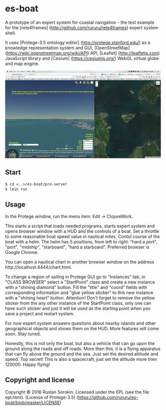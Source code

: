 # es-boat

A prototype of an expert system for coastal navigation - the test example for the [rete4frames] (http://github.com/rururu/rete4frames) expert system shell.

It uses [Protege-3.5 ontology editor] (http://protege.stanford.edu/) as a knowledge representation system and GUI, [OpenStreetMap] (https://wiki.openstreetmap.org/wiki/API) API, [Leaflet] (http://leafletjs.com) JavaScript library and [Cesium] (https://cesiumjs.org/) WebGL virtual globe and map engine.

![screenshot](screenshot.jpg)

## Start

```
$ cd <..>/es-boat/pro-server
$ lein run
```
## Usage

In the Protege window, run the menu item: Edit -> ClojureWork.

This starts a script that loads needed programs, starts expert system and opens browser window with a HUD and the controls of a boat. Set a throttle to some reasonable boat speed value in nautical miles. Contol course of the boat with a helm. The helm has 5 positions, from left to right: "hard a port", "port", "midship", "starboard", "hard a starboard". Preferred browser is Google Chrome.

You can open a nautical chart in another browser window on the address http://localhost:4444/chart.html.

To change a region of sailing in Protege GUI go to "Instances" tab, in "CLASS BROWSER" select a "StartPoint" class and create a new instance with a "shining diamond" button. Fill the "title" and "coord" fields with corresponding information and "glue yellow sticker" to this new instance with a "shining heart" button. Attention! Don't forget to remove the yellow sticker from the any other instance of the StartPoint class, only one can have such sticker and just it will be used as the starting point when you save a project and restart system.

For now expert system answers questions about nearby islands and other geographical objects and shows them on the HUD. More features will come soon. Stay tuned.

Honestly, this is not only the boat, but also a vehicle that can go upon the ground along the roads and off roads. More then this, it is a flying apparatus that can fly above the ground and the sea. Just set the desired altitude and speed. Top secret! This is also a spacecraft, just set the altitude more then 120000. Happy flying!

Copyright and license
----

Copyright © 2016 Ruslan Sorokin.
Licensed under the EPL (see the file epl.html).
[License of Protege-3.5] (https://github.com/rururu/es-boat/blob/master/LICENSE)

